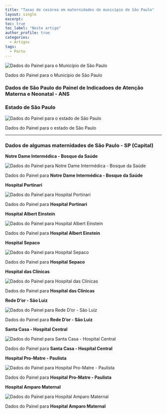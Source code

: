 ```yaml
---
title: "Taxas de cesárea em maternidades do município de São Paulo"
layout: single
excerpt:
toc: true
toc_label: "Neste artigo"
author_profile: true
categories:
  - Artigos
tags:
  - Parto
---
```


![Dados do Painel para o Município de São Paulo](Apostila%20da%20Alice%20a0b37e93ae4b4119ba29343085ea3938/Untitled%206.png)

Dados do Painel para o Município de São Paulo

### Dados de São Paulo do Painel de Indicadoes de Atenção Materna e Neonatal - ANS

### Estado de São Paulo

![Dados do Painel para o estado de São Paulo](Apostila%20da%20Alice%20a0b37e93ae4b4119ba29343085ea3938/Untitled%207.png)

Dados do Painel para o estado de São Paulo

---

### Dados de algumas maternidades de São Paulo - SP (Capital)

**Notre Dame Intermédica - Bosque da Saúde**

![Dados do Painel para **Notre Dame Intermédica - Bosque da Saúde**](Apostila%20da%20Alice%20a0b37e93ae4b4119ba29343085ea3938/Untitled%208.png)

Dados do Painel para **Notre Dame Intermédica - Bosque da Saúde**

******Hospital Portinari******

![Dados do Painel para ******Hospital Portinari******](Apostila%20da%20Alice%20a0b37e93ae4b4119ba29343085ea3938/Untitled%209.png)

Dados do Painel para ******Hospital Portinari******

**Hospital Albert Einstein**

![Dados do Painel para **Hospital Albert Einstein**](Apostila%20da%20Alice%20a0b37e93ae4b4119ba29343085ea3938/Untitled%2010.png)

Dados do Painel para **Hospital Albert Einstein**

******************************Hospital Sepaco******************************

![Dados do Painel para ******************************Hospital Sepaco******************************](Apostila%20da%20Alice%20a0b37e93ae4b4119ba29343085ea3938/Untitled%2011.png)

Dados do Painel para ******************************Hospital Sepaco******************************

******************************************Hospital das Clínicas******************************************

![Dados do Painel para ******************************************Hospital das Clínicas******************************************](Apostila%20da%20Alice%20a0b37e93ae4b4119ba29343085ea3938/Untitled%2012.png)

Dados do Painel para ******************************************Hospital das Clínicas******************************************

 **********************Rede D’or - São Luiz**********************

![Dados do Painel para **********************Rede D’or - São Luiz**********************](Apostila%20da%20Alice%20a0b37e93ae4b4119ba29343085ea3938/Untitled%2013.png)

Dados do Painel para **********************Rede D’or - São Luiz**********************

**********************************************************Santa Casa - Hospital Central**********************************************************

![Dados do Painel para **********************************************************Santa Casa - Hospital Central**********************************************************](Apostila%20da%20Alice%20a0b37e93ae4b4119ba29343085ea3938/Untitled%2014.png)

Dados do Painel para **********************************************************Santa Casa - Hospital Central**********************************************************

****Hospital Pro-Matre - Paulista****

![Dados do Painel para ****Hospital Pro-Matre - Paulista****](Apostila%20da%20Alice%20a0b37e93ae4b4119ba29343085ea3938/Untitled%2015.png)

Dados do Painel para ****Hospital Pro-Matre - Paulista****

************************************************Hospital Amparo Maternal************************************************

![Dados do Painel para ************************************************Hospital Amparo Maternal************************************************](Apostila%20da%20Alice%20a0b37e93ae4b4119ba29343085ea3938/Untitled%2016.png)

Dados do Painel para ************************************************Hospital Amparo Maternal************************************************
